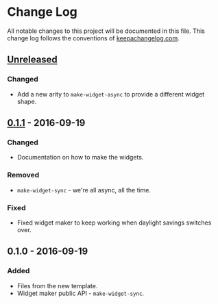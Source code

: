 # Change Log
All notable changes to this project will be documented in this file. This change log follows the conventions of [keepachangelog.com](http://keepachangelog.com/).

## [Unreleased]
### Changed
- Add a new arity to `make-widget-async` to provide a different widget shape.

## [0.1.1] - 2016-09-19
### Changed
- Documentation on how to make the widgets.

### Removed
- `make-widget-sync` - we're all async, all the time.

### Fixed
- Fixed widget maker to keep working when daylight savings switches over.

## 0.1.0 - 2016-09-19
### Added
- Files from the new template.
- Widget maker public API - `make-widget-sync`.

[Unreleased]: https://github.com/your-name/akl-clj-spec/compare/0.1.1...HEAD
[0.1.1]: https://github.com/your-name/akl-clj-spec/compare/0.1.0...0.1.1
